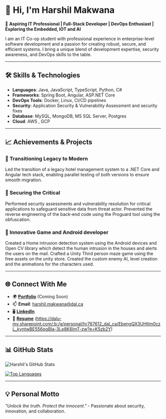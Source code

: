 # 👋 Hi, I'm Harshil Makwana

🚀 **Aspiring IT Professional | Full-Stack Developer | DevOps Enthusiast | Exploring the Embedded, IOT and AI**

I am an IT Co-op student with professional experience in enterprise-level software development and a passion for creating robust, secure, and efficient systems. I bring a unique blend of development expertise, security awareness, and DevOps skills to the table.

---

## 🛠️ Skills & Technologies

- **Languages**: Java, JavaScript, TypeScript, Python, C#
- **Frameworks**: Spring Boot, Angular, ASP.NET Core
- **DevOps Tools**: Docker, Linux, CI/CD pipelines
- **Security**: Application Security & Vulnerability Assessment and security fixes
- **Database**: MySQL, MongoDB, MS SQL Server, Postgres
- **Cloud**: AWS , GCP

---

## 📈 Achievements & Projects

### 🔑 Transitioning Legacy to Modern
Led the transition of a legacy hotel management system to a .NET Core and Angular tech stack, enabling parallel testing of both versions to ensure smooth migration.

### 🚀 Securing the Critical
Performed security assessments and vulnerability resolution for critical applications to safeguard sensitive data from threat actor. Prevented the reverse engineering of the back-end code using the Proguard tool using the obfuscation.

### 📲 Innovative Game and Android developer
Created a Home intrusion detection system using the Android devices and Open CV library which detect the human intrusion in the houses and alerts the users on the mail.
Crafted a Unity Third person maze game using the free assets on the unity store. Created the custom enemy AI, level creation and the animations for the characters used. 


---

## 🌐 Connect With Me

- 🌍 **[Portfolio](#)** (Coming Soon)
- 📫 **Email**: harshil.makwana@dal.ca
- 🖥️ **[LinkedIn](https://www.linkedin.com/in/harshil-makwana-960a7614b/)**
- 📂 **[Resume](#)** (https://dalu-my.sharepoint.com/:b:/g/personal/hr767612_dal_ca/EbengQX3UHtIm0czL_kyntwBE556pgBIa-3Le8K6ImT-zw?e=K5zb2Y)

---

## 📊 GitHub Stats

![Harshil's GitHub Stats](https://github-readme-stats.vercel.app/api?username=MaximusXI&show_icons=true&theme=radical)

[![Top Languages](https://github-readme-stats.vercel.app/api/top-langs/?username=MaximusXI&layout=compact&theme=radical)](https://github.com/MaximusXI)

---

## 💡 Personal Motto
_"Unlock the truth. Protect the innocent."_ - Passionate about security, innovation, and collaboration.
